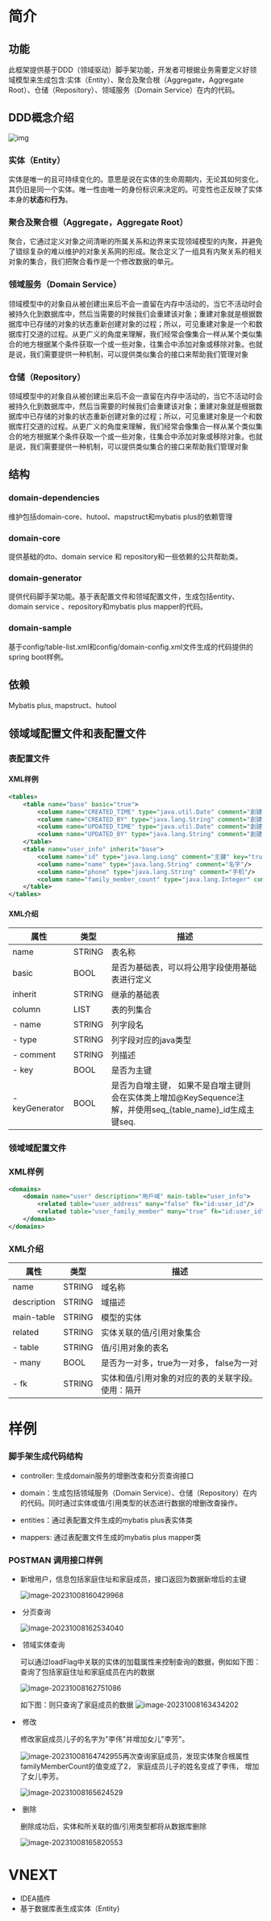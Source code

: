 # 简介
## 功能
此框架提供基于DDD（领域驱动）脚手架功能，开发者可根据业务需要定义好领域模型来生成包含:实体（Entity）、聚合及聚合根（Aggregate，Aggregate Root）、仓储（Repository）、领域服务（Domain Service）在内的代码。
## DDD概念介绍

![img](https://pic1.zhimg.com/80/v2-40c06b92067ce29b1fdf5cc5404f6f48_720w.webp)

### 实体（Entity）
实体是唯一的且可持续变化的。意思是说在实体的生命周期内，无论其如何变化，其仍旧是同一个实体。唯一性由唯一的身份标识来决定的。可变性也正反映了实体本身的**状态**和**行为**。

### 聚合及聚合根（Aggregate，Aggregate Root）

聚合，它通过定义对象之间清晰的所属关系和边界来实现领域模型的内聚，并避免了错综复杂的难以维护的对象关系网的形成。聚合定义了一组具有内聚关系的相关对象的集合，我们把聚合看作是一个修改数据的单元。

### 领域服务（Domain Service）

领域模型中的对象自从被创建出来后不会一直留在内存中活动的，当它不活动时会被持久化到数据库中，然后当需要的时候我们会重建该对象；重建对象就是根据数据库中已存储的对象的状态重新创建对象的过程；所以，可见重建对象是一个和数据库打交道的过程。从更广义的角度来理解，我们经常会像集合一样从某个类似集合的地方根据某个条件获取一个或一些对象，往集合中添加对象或移除对象。也就是说，我们需要提供一种机制，可以提供类似集合的接口来帮助我们管理对象

### 仓储（Repository）

领域模型中的对象自从被创建出来后不会一直留在内存中活动的，当它不活动时会被持久化到数据库中，然后当需要的时候我们会重建该对象；重建对象就是根据数据库中已存储的对象的状态重新创建对象的过程；所以，可见重建对象是一个和数据库打交道的过程。从更广义的角度来理解，我们经常会像集合一样从某个类似集合的地方根据某个条件获取一个或一些对象，往集合中添加对象或移除对象。也就是说，我们需要提供一种机制，可以提供类似集合的接口来帮助我们管理对象

## 结构

### domain-dependencies

维护包括domain-core、hutool、mapstruct和mybatis plus的依赖管理

### domain-core

提供基础的dto、domain service 和 repository和一些依赖的公共帮助类。

### domain-generator

提供代码脚手架功能。基于表配置文件和领域配置文件，生成包括entity、domain service 、repository和mybatis plus mapper的代码。

### domain-sample

基于config/table-list.xml和config/domain-config.xml文件生成的代码提供的spring boot样例。

## 依赖
Mybatis plus, mapstruct、hutool

## 领域域配置文件和表配置文件

### 表配置文件

#### XML样例

``` XML
<tables>
    <table name="base" basic="true">
        <column name="CREATED_TIME" type="java.util.Date" comment="創建時間"/>
        <column name="CREATED_BY" type="java.lang.String" comment="創建用戶"/>
        <column name="UPDATED_TIME" type="java.util.Date" comment="創建時間"/>
        <column name="UPDATED_BY" type="java.lang.String" comment="創建用戶"/>
    </table>
    <table name="user_info" inherit="base">
        <column name="id" type="java.lang.Long" comment="主鍵" key="true" keyGenerator="true"/>
        <column name="name" type="java.lang.String" comment="名字"/>
        <column name="phone" type="java.lang.String" comment="手机"/>
        <column name="family_member_count" type="java.lang.Integer" comment="家庭成員總數"/>
    </table>
</tables>
```
#### XML介绍

| 属性           | 类型   | 描述                                                         |
| -------------- | ------ | ------------------------------------------------------------ |
| name           | STRING | 表名称                                                       |
| basic          | BOOL   | 是否为基础表，可以将公用字段使用基础表进行定义               |
| inherit        | STRING | 继承的基础表                                                 |
| column         | LIST   | 表的列集合                                                   |
| - name         | STRING | 列字段名                                                     |
| - type         | STRING | 列字段对应的java类型                                         |
| - comment      | STRING | 列描述                                                       |
| - key          | BOOL   | 是否为主键                                                   |
| - keyGenerator | BOOL   | 是否为自增主键， 如果不是自增主键则会在实体类上增加@KeySequence注解，并使用seq_{table_name}_id生成主键seq. |



### 领域域配置文件

### XML样例

```xml
<domains>
    <domain name="user" description="用戶域" main-table="user_info">
        <related table="user_address" many="false" fk="id:user_id"/>
        <related table="user_family_member" many="true" fk="id:user_id"/>
    </domain>
</domains>
```

### XML介绍
| 属性        | 类型   | 描述                                              |
| ----------- | ------ | ------------------------------------------------- |
| name        | STRING | 域名称                                            |
| description | STRING | 域描述                                            |
| main-table  | STRING | 模型的实体                                        |
| related     | STRING | 实体关联的值/引用对象集合                         |
| - table     | STRING | 值/引用对象的表名                                 |
| - many      | BOOL   | 是否为一对多，true为一对多， false为一对          |
| - fk        | STRING | 实体和值/引用对象的对应的表的关联字段。使用：隔开 |

# 样例

### 脚手架生成代码结构

- controller: 生成domain服务的增删改查和分页查询接口

- domain：生成包括领域服务（Domain Service）、仓储（Repository）在内的代码。同时通过实体或值/引用类型的状态进行数据的增删改查操作。

- entities：通过表配置文件生成的mybatis plus表实体类

- mappers: 通过表配置文件生成的mybatis plus mapper类

### POSTMAN 调用接口样例

- ​	新增用户，信息包括家庭住址和家庭成员，接口返回为数据新增后的主键

  ![image-20231008160429968](https://github.com/Roger3Lee/artframework.domain/blob/master/images/add.png)
  
- ​	分页查询

  ![image-20231008162534040](https://github.com/Roger3Lee/artframework.domain/blob/master/images/page-query.png)

- ​	领域实体查询

	可以通过loadFlag中关联的实体的加载属性来控制查询的数据，例如如下图：查询了包括家庭住址和家庭成员在内的数据

  ![image-20231008162751086](https://github.com/Roger3Lee/artframework.domain/blob/master/images/id-query1.png)

	如下图：则只查询了家庭成员的数据
![image-20231008163434202](https://github.com/Roger3Lee/artframework.domain/blob/master/images/id-query2.png)


- ​    修改

  修改家庭成员儿子的名字为"李伟"并增加女儿"李芳"。

  ![image-20231008164742955](https://github.com/Roger3Lee/artframework.domain/blob/master/images/update.png)再次查询家庭成员，发现实体聚合根属性familyMemberCount的值变成了2， 家庭成员儿子的姓名变成了李伟， 增加了女儿李芳。
  
  ![image-20231008165624529](https://github.com/Roger3Lee/artframework.domain/blob/master/images/id-query3.png)


- ​	删除

  删除成功后，实体和所关联的值/引用类型都将从数据库删除

  ![image-20231008165820553](https://github.com/Roger3Lee/artframework.domain/blob/master/images/delete.png)


# VNEXT
- IDEA插件
- 基于数据库表生成实体（Entity)
